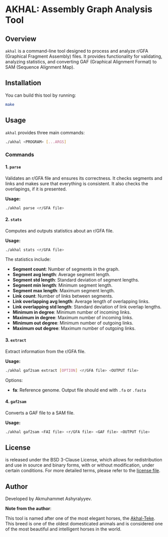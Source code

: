 # AKHAL: Assembly Graph Analysis Tool

## Overview

`akhal` is a command-line tool designed to process and analyze r/GFA (Graphical Fragment Assembly) files. It provides functionality for validating, analyzing statistics, and converting GAF (Graphical Alignment Format) to SAM (Sequence Alignment Map).

## Installation 

You can build this tool by running:

```sh
make
```

## Usage

`akhal` provides three main commands:

```sh
./akhal <PROGRAM> [...ARGS]
```

### Commands

#### 1. `parse`
Validates an r/GFA file and ensures its correctness. It checks segments and links and makes sure that everything is consistent. It also checks the overlapings, if it is presented.

**Usage:**
```sh
./akhal parse <r/GFA file>
```

#### 2. `stats`
Computes and outputs statistics about an r/GFA file.

**Usage:**
```sh
./akhal stats <r/GFA file>
```

The statistics include:
- **Segment count**: Number of segments in the graph.
- **Segment avg length**: Average segment length.
- **Segment std length**: Standard deviation of segment lengths.
- **Segment min length**: Minimum segment length.
- **Segment max length**: Maximum segment length.
- **Link count**: Number of links between segments.
- **Link overlapping avg length**: Average length of overlapping links.
- **Link overlapping std length**: Standard deviation of link overlap lengths.
- **Minimum in degree**: Minimum number of incoming links.
- **Maximum in degree**: Maximum number of incoming links.
- **Minimum out degree**: Minimum number of outgoing links.
- **Maximum out degree**: Maximum number of outgoing links.

#### 3. `extract`
Extract information from the r/GFA file.

**Usage:**
```sh
./akhal gaf2sam extract [OPTION] <r/GFA file> <OUTPUT file>
```

Options:
- **fa**: Reference genome. Output file should end with `.fa` or `.fasta`

#### 4. `gaf2sam`
Converts a GAF file to a SAM file.

**Usage:**
```sh
./akhal gaf2sam <FAI file> <r/GFA file> <GAF file> <OUTPUT file>
```

## License
is released under the BSD 3-Clause License, which allows for redistribution and use in source and binary forms, with or without modification, under certain conditions. For more detailed terms, please refer to the [license file](https://github.com/akmami/akhal/blob/main/LICENCE).

## Author
Developed by Akmuhammet Ashyralyyev.

**Note from the author**:

This tool is named after one of the most elegant horses, the [Akhal-Teke](https://en.wikipedia.org/wiki/Akhal-Teke). This breed is one of the oldest domesticated animals and is considered one of the most beautiful and intelligent horses in the world.

